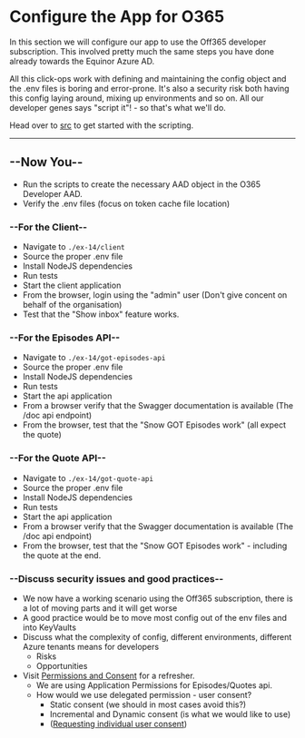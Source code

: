# Configure the App for O365

In this section we will configure our app to use the Off365 developer subscription. This involved pretty much the same steps you have done already towards the Equinor Azure AD.

All this click-ops work with defining and maintaining the config object and the .env files is boring and error-prone. It's also a security risk both having this config laying around, mixing up environments and so on. All our developer genes says "script it"! - so that's what we'll do.

Head over to [src](../../src/readme.md) to get started with the scripting.

----

## --Now You--

* Run the scripts to create the necessary AAD object in the O365 Developer AAD.
* Verify the .env files (focus on token cache file location)

### --For the Client--

* Navigate to `./ex-14/client`
* Source the proper .env file
* Install NodeJS dependencies
* Run tests
* Start the client application
* From the browser, login using the "admin" user (Don't give concent on behalf of the organisation)
* Test that the "Show inbox" feature works.
  
### --For the Episodes API--

* Navigate to `./ex-14/got-episodes-api`
* Source the proper .env file
* Install NodeJS dependencies
* Run tests
* Start the api application
* From a browser verify that the Swagger documentation is available (The /doc api endpoint)
* From the browser, test that the "Snow GOT Episodes work" (all expect the quote)

### --For the Quote API--

* Navigate to `./ex-14/got-quote-api`
* Source the proper .env file
* Install NodeJS dependencies
* Run tests
* Start the api application
* From a browser verify that the Swagger documentation is available (The /doc api endpoint)
* From the browser, test that the "Snow GOT Episodes work" - including the quote at the end.

### --Discuss security issues and good practices--

* We now have a working scenario using the Off365 subscription, there is a lot of moving parts and it will get worse
* A good practice would be to move most config out of the env files and into KeyVaults
* Discuss what the complexity of config, different environments, different Azure tenants means for developers
  * Risks
  * Opportunities
* Visit [Permissions and Consent](https://docs.microsoft.com/en-us/azure/active-directory/develop/v2-permissions-and-consent) for a refresher.
  * We are using Application Permissions for Episodes/Quotes api.
  * How would we use delegated permission - user consent?
    * Static consent (we should in most cases avoid this?)
    * Incremental and Dynamic consent (is what we would like to use)
    * ([Requesting individual user consent](https://docs.microsoft.com/en-us/azure/active-directory/develop/v2-permissions-and-consent#requesting-individual-user-consent))
